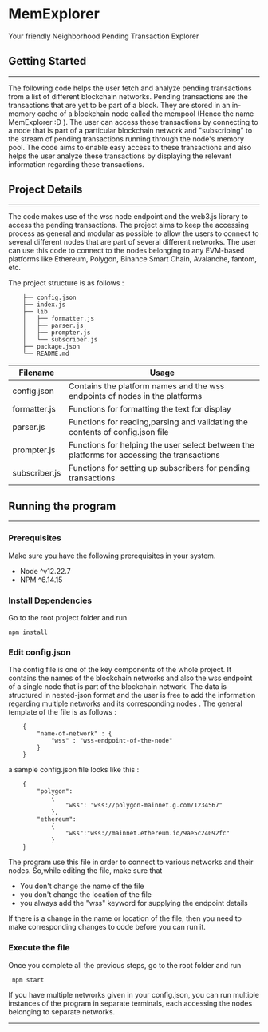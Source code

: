 # MemExplorer

Your friendly Neighborhood Pending Transaction Explorer

## Getting Started

---

The following code helps the user fetch and analyze pending transactions from a list of different blockchain networks. Pending transactions are the transactions that are yet to be part of a block. They are stored in an in-memory cache of a blockchain node called the mempool (Hence the name MemExplorer :D ). The user can access these transactions by connecting to a node that is part of a particular blockchain network and "subscribing" to the stream of pending transactions running through the node's memory pool. The code aims to enable easy access to these transactions and also helps the user analyze these transactions by displaying the relevant information regarding these transactions.

## Project Details

---

The code makes use of the wss node endpoint and the web3.js library to access the pending transactions. The project aims to keep the accessing process as general and modular as possible to allow the users to connect to several different nodes that are part of several different networks. The user can use this code to connect to the nodes belonging to any EVM-based platforms like Ethereum, Polygon, Binance Smart Chain, Avalanche, fantom, etc.

The project structure is as follows :

```
    ├── config.json
    ├── index.js
    ├── lib
    │   ├── formatter.js
    │   ├── parser.js
    │   ├── prompter.js
    │   └── subscriber.js
    ├── package.json
    └── README.md
```

| Filename      | Usage                                                                                      |
| ------------- | ------------------------------------------------------------------------------------------ |
| config.json   | Contains the platform names and the wss endpoints of nodes in the platforms                |
| formatter.js  | Functions for formatting the text for display                                              |
| parser.js     | Functions for reading,parsing and validating the contents of config.json file              |
| prompter.js   | Functions for helping the user select between the platforms for accessing the transactions |
| subscriber.js | Functions for setting up subscribers for pending transactions                              |

## Running the program

---

### Prerequisites

Make sure you have the following prerequisites in your system.

* Node   ^v12.22.7
* NPM    ^6.14.15

### Install Dependencies

Go to the root project folder and run

    npm install

### Edit config.json

The config file is one of the key components of the whole project. It contains the names of the blockchain networks and also the wss endpoint of a single node that is part of the blockchain network. The data is structured in nested-json format and the user is free to add the information regarding multiple networks and its corresponding nodes . The general template of the file is as follows :
```
    {
        "name-of-network" : {
            "wss" : "wss-endpoint-of-the-node"
        }
    }

```
a sample config.json file looks like this :

```
    {
        "polygon":
            {
                "wss": "wss://polygon-mainnet.g.com/1234567"
            },
        "ethereum":
            {
                "wss":"wss://mainnet.ethereum.io/9ae5c24092fc"
            }
    }

```
The program use this file in order to connect to various networks and their nodes. So,while editing the file, make sure that

  * You don't change the name of the file
  * you don't change the location of the file
  * you always add the "wss" keyword for supplying the endpoint details
  
If there is a change in the name or location of the file, then you need to make corresponding changes to code before you can run it.

### Execute the file

Once you complete all the previous steps,  go to the root folder and run
```
 npm start
```
If you have multiple networks given in your config.json, you can run multiple instances of the program in separate terminals, each accessing the nodes belonging to separate networks.

---
